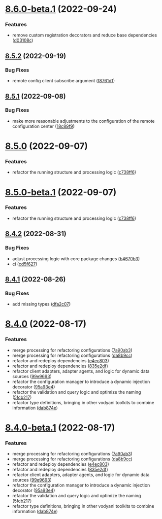 # [8.6.0-beta.1](https://github.com/vodyani/ark/compare/v8.5.2...v8.6.0-beta.1) (2022-09-24)


### Features

* remove custom registration decorators and reduce base dependencies ([d03108c](https://github.com/vodyani/ark/commit/d03108c4d3cfee8b044178087c7231eba6871b93))

## [8.5.2](https://github.com/vodyani/ark/compare/v8.5.1...v8.5.2) (2022-09-19)


### Bug Fixes

* remote config client subscribe argument ([f8761d1](https://github.com/vodyani/ark/commit/f8761d19e01b4fd4bd2d46c404226c4b5960eecf))

## [8.5.1](https://github.com/vodyani/ark/compare/v8.5.0...v8.5.1) (2022-09-08)


### Bug Fixes

* make more reasonable adjustments to the configuration of the remote configuration center ([18c89f9](https://github.com/vodyani/ark/commit/18c89f9470cf28d2e2e1280809b31b4b61f64c11))

# [8.5.0](https://github.com/vodyani/ark/compare/v8.4.2...v8.5.0) (2022-09-07)


### Features

* refactor the running structure and processing logic ([c738ff6](https://github.com/vodyani/ark/commit/c738ff66a3546aa9e2d317008479e9deebf9a4bd))

# [8.5.0-beta.1](https://github.com/vodyani/ark/compare/v8.4.2...v8.5.0-beta.1) (2022-09-07)


### Features

* refactor the running structure and processing logic ([c738ff6](https://github.com/vodyani/ark/commit/c738ff66a3546aa9e2d317008479e9deebf9a4bd))

## [8.4.2](https://github.com/vodyani/ark/compare/v8.4.1...v8.4.2) (2022-08-31)


### Bug Fixes

* adjust processing logic with core package changes ([b4670b3](https://github.com/vodyani/ark/commit/b4670b37e143ede4cb6672d7ea41cdd23a202310))
* ci ([cd5f627](https://github.com/vodyani/ark/commit/cd5f6276b634c772b5248a6e6d9df9de3a5addea))

## [8.4.1](https://github.com/vodyani/ark/compare/v8.4.0...v8.4.1) (2022-08-26)


### Bug Fixes

* add missing types ([dfa2c07](https://github.com/vodyani/ark/commit/dfa2c0714416ddd717351304d48372da9d9c8e96))

# [8.4.0](https://github.com/vodyani/ark/compare/v8.3.3...v8.4.0) (2022-08-17)


### Features

* merge processing for refactoring configurations ([7a90ab3](https://github.com/vodyani/ark/commit/7a90ab3eadd6aa1c8600fda9a2e808e601f5b13e))
* merge processing for refactoring configurations ([da8b9cc](https://github.com/vodyani/ark/commit/da8b9cc77fc42e166ca410b7e3ef3f25217c6351))
* refactor and redeploy dependencies ([e4ec803](https://github.com/vodyani/ark/commit/e4ec803e4a5302963c5d7393545cf8203693ca80))
* refactor and redeploy dependencies ([835e2df](https://github.com/vodyani/ark/commit/835e2df46545da0138acd99e5060d009cb775c1e))
* refactor client adapters, adapter agents, and logic for dynamic data sources ([99e9693](https://github.com/vodyani/ark/commit/99e9693e1d81f5c529e86baaca914d75670713be))
* refactor the configuration manager to introduce a dynamic injection decorator ([95a93e4](https://github.com/vodyani/ark/commit/95a93e4824076fe0c6bac3a56a3745ec42c8f712))
* refactor the validation and query logic and optimize the naming ([5fcb217](https://github.com/vodyani/ark/commit/5fcb2175ec86ec9d4b79844bf3887d9cc3310b9f))
* refactor type definitions, bringing in other vodyani toolkits to combine information ([dab874e](https://github.com/vodyani/ark/commit/dab874e8be58ba08470e777970cdbd8558d42b59))

# [8.4.0-beta.1](https://github.com/vodyani/ark/compare/v8.3.3...v8.4.0-beta.1) (2022-08-17)


### Features

* merge processing for refactoring configurations ([7a90ab3](https://github.com/vodyani/ark/commit/7a90ab3eadd6aa1c8600fda9a2e808e601f5b13e))
* merge processing for refactoring configurations ([da8b9cc](https://github.com/vodyani/ark/commit/da8b9cc77fc42e166ca410b7e3ef3f25217c6351))
* refactor and redeploy dependencies ([e4ec803](https://github.com/vodyani/ark/commit/e4ec803e4a5302963c5d7393545cf8203693ca80))
* refactor and redeploy dependencies ([835e2df](https://github.com/vodyani/ark/commit/835e2df46545da0138acd99e5060d009cb775c1e))
* refactor client adapters, adapter agents, and logic for dynamic data sources ([99e9693](https://github.com/vodyani/ark/commit/99e9693e1d81f5c529e86baaca914d75670713be))
* refactor the configuration manager to introduce a dynamic injection decorator ([95a93e4](https://github.com/vodyani/ark/commit/95a93e4824076fe0c6bac3a56a3745ec42c8f712))
* refactor the validation and query logic and optimize the naming ([5fcb217](https://github.com/vodyani/ark/commit/5fcb2175ec86ec9d4b79844bf3887d9cc3310b9f))
* refactor type definitions, bringing in other vodyani toolkits to combine information ([dab874e](https://github.com/vodyani/ark/commit/dab874e8be58ba08470e777970cdbd8558d42b59))
